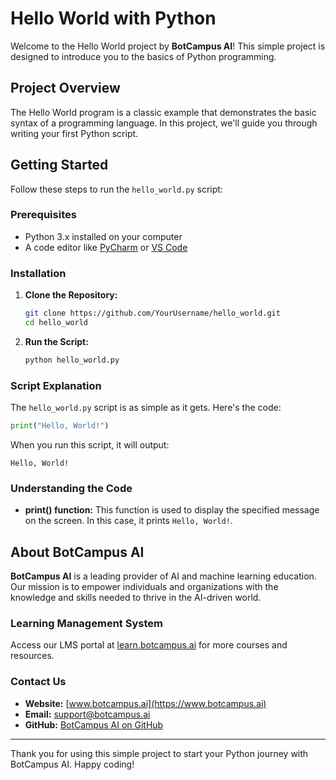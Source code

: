 # Hello World with Python

Welcome to the Hello World project by **BotCampus AI**! This simple project is designed to introduce you to the basics of Python programming. 

## Project Overview

The Hello World program is a classic example that demonstrates the basic syntax of a programming language. In this project, we'll guide you through writing your first Python script.

## Getting Started

Follow these steps to run the `hello_world.py` script:

### Prerequisites

- Python 3.x installed on your computer
- A code editor like [PyCharm](https://www.jetbrains.com/pycharm/) or [VS Code](https://code.visualstudio.com/)

### Installation

1. **Clone the Repository:**
   ```sh
   git clone https://github.com/YourUsername/hello_world.git
   cd hello_world

2. **Run the Script:**
   ```sh
   python hello_world.py
   ```

### Script Explanation

The `hello_world.py` script is as simple as it gets. Here's the code:

```python
print("Hello, World!")
```

When you run this script, it will output:
```
Hello, World!
```

### Understanding the Code

- **print() function:** This function is used to display the specified message on the screen. In this case, it prints `Hello, World!`.

## About BotCampus AI

**BotCampus AI** is a leading provider of AI and machine learning education. Our mission is to empower individuals and organizations with the knowledge and skills needed to thrive in the AI-driven world.

### Learning Management System

Access our LMS portal at [learn.botcampus.ai](https://learn.botcampus.ai) for more courses and resources.

### Contact Us

- **Website:** [www.botcampus.ai](https://www.botcampus.ai)
- **Email:** support@botcampus.ai
- **GitHub:** [BotCampus AI on GitHub](https://github.com/Bot-Campus-AI/Python-Fundamentals)

---

Thank you for using this simple project to start your Python journey with BotCampus AI. Happy coding!
```
